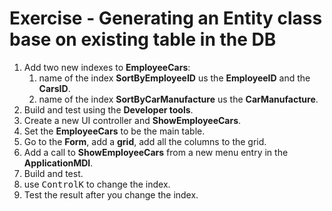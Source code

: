 ﻿# Exercise - Generating an Entity class base on existing table in the DB

1.	Add two new indexes to **EmployeeCars**:
    1. name of the index **SortByEmployeeID** us the **EmployeeID** and the **CarsID**.
    1. name of the index **SortByCarManufacture** us the **CarManufacture**.
7.  Build and test using the **Developer tools**.
8.  Create a new UI controller and **ShowEmployeeCars**.
9.  Set the **EmployeeCars** to be the main table.
5.  Go to the **Form**, add a **grid**, add all the columns to the grid.
6.  Add a call to **ShowEmployeeCars** from a new menu entry in the **ApplicationMDI**.
7.  Build and test.
8.  use <kbd>Control</kbd><kbd>K</kbd> to change the index.
9.  Test the result after you change the index.